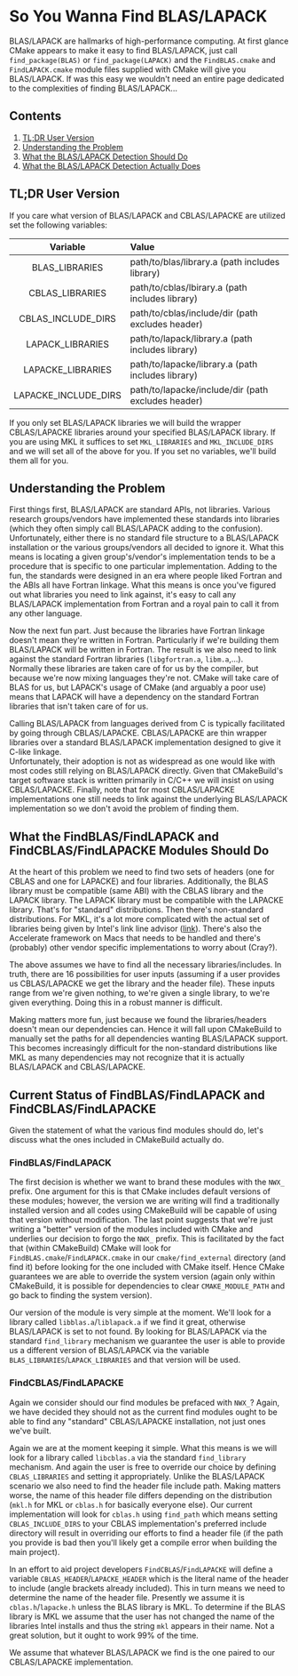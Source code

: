 So You Wanna Find BLAS/LAPACK
=============================

BLAS/LAPACK are hallmarks of high-performance computing.  At first glance CMake
appears to make it easy to find BLAS/LAPACK, just call `find_package(BLAS)` or
`find_package(LAPACK)` and the `FindBLAS.cmake` and `FindLAPACK.cmake` module
files supplied with CMake will give you BLAS/LAPACK.  If was this easy we
wouldn't need an entire page dedicated to the complexities of finding 
BLAS/LAPACK...

Contents
--------

1. [TL;DR User Version](#tl;dr-user-version)
2. [Understanding the Problem](#understanding-the-problem)
3. [What the BLAS/LAPACK Detection Should Do](#what-the-findblas/findlapack-and-findcblas/findlapacke-modules-should-do)
4. [What the BLAS/LAPACK Detection Actually Does](#current-status-of-findblas/findlapack-and-findcblas/findlapacke)

TL;DR User Version
------------------

If you care what version of BLAS/LAPACK and CBLAS/LAPACKE are utilized set the
following variables:

| Variable             | Value                                              |
| :------------------: | :--------------------------------------------------|
| BLAS_LIBRARIES       | path/to/blas/library.a  (path includes library)    |
| CBLAS_LIBRARIES      | path/to/cblas/lbirary.a (path includes library)    |
| CBLAS_INCLUDE_DIRS   | path/to/cblas/include/dir (path excludes header)   |
| LAPACK_LIBRARIES     | path/to/lapack/library.a (path includes library)   |
| LAPACKE_LIBRARIES    | path/to/lapacke/library.a (path includes library)  |
| LAPACKE_INCLUDE_DIRS | path/to/lapacke/include/dir (path excludes header) |

If you only set BLAS/LAPACK libraries we will build the wrapper CBLAS/LAPACKE
libraries around your specified BLAS/LAPACK library.  If you are using MKL it 
suffices to set `MKL_LIBRARIES` and `MKL_INCLUDE_DIRS` and we will set all of 
the above for you.  If you set no variables, we'll build them all for you.

Understanding the Problem
-------------------------

First things first, BLAS/LAPACK are standard APIs, not libraries.  Various 
research groups/vendors have implemented these standards into libraries 
(which they often simply call BLAS/LAPACK adding to the confusion).  
Unfortunately, either there is no standard file structure to a BLAS/LAPACK 
installation or the various groups/vendors all decided to ignore it.  What this
means is locating a given group's/vendor's implementation tends to be a 
procedure that is specific to one particular implementation.  Adding to the fun, 
the standards were designed in an era where people liked Fortran and the ABIs 
all have Fortran linkage.  What this means is once you've figured out what 
libraries you need to link against, it's easy to call any BLAS/LAPACK 
implementation from Fortran and a royal pain to call it from any other language.

Now the next fun part.  Just because the libraries have Fortran linkage doesn't
mean they're written in Fortran.  Particularly if we're building them 
BLAS/LAPACK will be written in Fortran.  The result is we also need to 
link against the standard Fortran libraries (`libgfortran.a`, `libm.a`,...).  
Normally these libraries are taken care of for us by the compiler, but 
because we're now mixing languages they're not.  CMake will take care of BLAS
for us, but LAPACK's usage of CMake (and arguably a poor use) means that 
LAPACK will have a dependency on the standard Fortran libraries that isn't taken
care of for us.

Calling BLAS/LAPACK from languages derived from C is typically facilitated by
going through CBLAS/LAPACKE.  CBLAS/LAPACKE are thin wrapper libraries over a 
standard BLAS/LAPACK implementation designed to give it C-like linkage.  
Unfortunately, their adoption is not as widespread as one would like with most
codes still relying on BLAS/LAPACK directly.  Given that CMakeBuild's target
software stack is written primarily in C/C++ we will insist on using 
CBLAS/LAPACKE.  Finally, note that for most CBLAS/LAPACKE implementations one 
still needs to link against the underlying BLAS/LAPACK implementation so we 
don't avoid the problem of finding them.

What the FindBLAS/FindLAPACK and FindCBLAS/FindLAPACKE Modules Should Do
------------------------------------------------------------------------

At the heart of this problem we need to find two sets of headers (one for 
CBLAS and one for LAPACKE) and four libraries.  Additionally, the BLAS library
must be compatible (same ABI) with the CBLAS library and the LAPACK library. The
LAPACK library must be compatible with the LAPACKE library.  That's for 
"standard" distributions.  Then there's non-standard distributions.  For MKL, 
it's a lot more complicated with the actual set of libraries being given by 
Intel's link line advisor 
([link](https://software.intel.com/en-us/articles/intel-mkl-link-line-advisor)).
There's also the Accelerate framework on Macs that needs to be handled and 
there's (probably) other vendor specific implementations to worry about (Cray?).

The above assumes we have to find all the necessary libraries/includes.  In 
truth, there are 16 possibilities for user inputs (assuming if a user provides 
us CBLAS/LAPACKE we get the library and the header file).  These inputs range
from we're given nothing, to we're given a single library, to we're given 
everything.  Doing this in a robust manner is difficult.

Making matters more fun, just because we found the libraries/headers doesn't
mean our dependencies can.  Hence it will fall upon CMakeBuild to manually set
the paths for all dependencies wanting BLAS/LAPACK support.  This becomes 
increasingly difficult for the non-standard distributions like MKL as many 
dependencies may not recognize that it is actually BLAS/LAPACK and 
CBLAS/LAPACKE.

Current Status of FindBLAS/FindLAPACK and FindCBLAS/FindLAPACKE
---------------------------------------------------------------

Given the statement of what the various find modules should do, let's discuss
what the ones included in CMakeBuild actually do.  

### FindBLAS/FindLAPACK

The first decision is whether we want to brand these modules with the `NWX_` 
prefix.  One argument for this is that CMake includes default versions of these
modules; however, the version we are writing will find a traditionally installed
version and all codes using CMakeBuild will be capable of using that version 
without modification.  The last point suggests that we're just writing a 
"better" version of the modules included with CMake and underlies our decision 
to forgo the `NWX_` prefix.  This is facilitated by the fact that (within 
CMakeBuild) CMake will look for `FindBLAS.cmake`/`FindLAPACK.cmake` in our 
`cmake/find_external` directory (and find it) before looking for the one 
included with CMake itself. Hence CMake guarantees we are able to override the 
system version (again only within CMakeBuild, it is possible for dependencies 
to clear `CMAKE_MODULE_PATH` and go back to finding the system version).  

Our version of the module is very simple at the moment.  We'll look for a 
library called `libblas.a`/`liblapack.a` if we find it great, otherwise 
BLAS/LAPACK is set to not found.  By looking for BLAS/LAPACK via the standard 
`find_library` mechanism we guarantee the user is able to provide us a different
version of BLAS/LAPACK via the variable `BLAS_LIBRARIES`/`LAPACK_LIBRARIES` and 
that version will be used.


### FindCBLAS/FindLAPACKE

Again we consider should our find modules be prefaced with `NWX_`?  Again, we
have decided they should not as the current find modules ought to be able to
find any "standard" CBLAS/LAPACKE installation, not just ones we've built.

Again we are at the moment keeping it simple.  What this means is we will look
for a library called `libcblas.a` via the standard `find_library` mechanism. 
And again the user is free to override our choice by defining 
`CBLAS_LIBRARIES` and setting it appropriately.  Unlike the BLAS/LAPACK 
scenario we also need to find the header file include path.  Making matters 
worse, the name of this header file differs depending on the distribution 
(`mkl.h` for MKL or `cblas.h` for basically everyone else).  Our current 
implementation will look for `cblas.h` using `find_path` which means setting 
`CBLAS_INCLUDE_DIRS` to your CBLAS implementation's preferred include directory
will result in overriding our efforts to find a header file (if the path you 
provide is bad then you'll likely get a compile error when building the main 
project).  

In an effort to aid project developers `FindCBLAS`/`FindLAPACKE` will
define a variable `CBLAS_HEADER`/`LAPACKE_HEADER` which is the literal name of
the header to include (angle brackets already included).  This in turn means we
need to determine the name of the header file.  Presently we assume it is 
`cblas.h`/`lapacke.h` unless the BLAS library is MKL.  To determine if the BLAS
library is MKL we assume that the user has not changed the name of the 
libraries Intel installs and thus the string `mkl` appears in their name.  Not a
great solution, but it ought to work 99% of the time.

We assume that whatever BLAS/LAPACK we find is the one paired to our 
CBLAS/LAPACKE implementation. 

